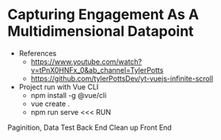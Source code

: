 # Capturing Engagement As A Multidimensional Datapoint

- References
  - https://www.youtube.com/watch?v=tPnX0HNFx_0&ab_channel=TylerPotts
  - https://github.com/tylerPottsDev/yt-vuejs-infinite-scroll
- Project run with Vue CLI
  - npm install -g @vue/cli
  - vue create .
  - npm run serve <<< RUN

Paginition,
Data
Test Back End
Clean up Front End

